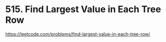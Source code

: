 # 515. Find Largest Value in Each Tree Row

https://leetcode.com/problems/find-largest-value-in-each-tree-row/
